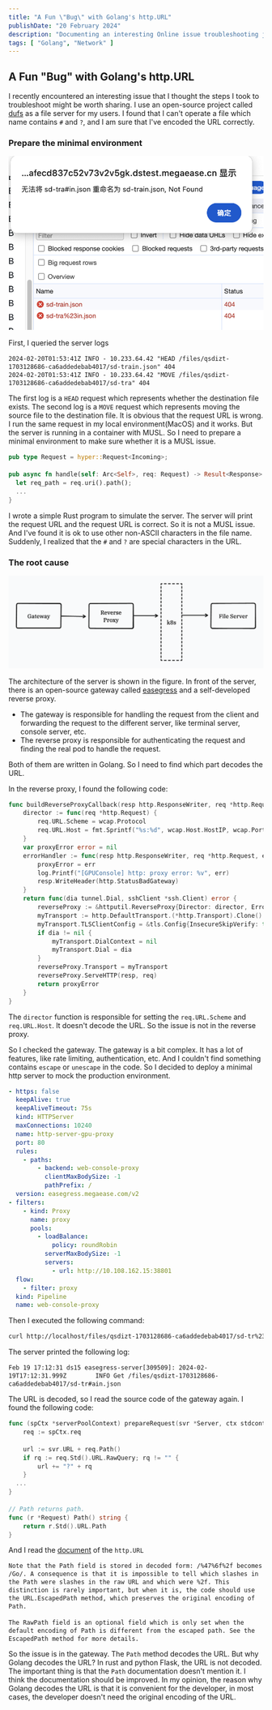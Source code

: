 ```yaml
---
title: "A Fun \"Bug\" with Golang's http.URL"
publishDate: "20 February 2024"
description: "Documenting an interesting Online issue troubleshooting journey"
tags: [ "Golang", "Network" ]
---
```


## A Fun "Bug" with Golang's http.URL

I recently encountered an interesting issue that I thought the steps I took to troubleshoot might be worth sharing. I use an open-source project
called [dufs](https://github.com/sigoden/dufs) as a file server for my users. I found that I can't operate a file which name contains `#` and `?`,
and I am sure that I've encoded the URL correctly.

### Prepare the minimal environment

![Phenomenon](./img/golang-http-url/Phenomenon.png)

First, I queried the server logs

```text
2024-02-20T01:53:41Z INFO - 10.233.64.42 "HEAD /files/qsdizt-1703128686-ca6addedebab4017/sd-train.json" 404
2024-02-20T01:53:41Z INFO - 10.233.64.42 "MOVE /files/qsdizt-1703128686-ca6addedebab4017/sd-tra" 404
```

The first log is a `HEAD` request which represents whether the destination file exists. The second log is a `MOVE` request which represents moving
the source file to the destination file. It is obvious that the request URL is wrong. I run the same request in my local environment(MacOS) and it
works. But the server is running in a container with MUSL. So I need to prepare a minimal environment to make sure whether it is a MUSL issue.

```rust
pub type Request = hyper::Request<Incoming>;

pub async fn handle(self: Arc<Self>, req: Request) -> Result<Response> {
  let req_path = req.uri().path();
  ...
}
```

I wrote a simple Rust program to simulate the server. The server will print the request URL and the request URL is correct. So it is not a MUSL
issue. And I've found it is ok to use other non-ASCII characters in the file name. Suddenly, I realized that the `#` and `?` are special
characters in the URL.

### The root cause

![architecture](./img/golang-http-url/architecture.png)

The architecture of the server is shown in the figure. In front of the server, there is an open-source gateway called [easegress](https://github.com/easegress-io/easegress) and a self-developed reverse proxy.

* The gateway is responsible for handling the request from the client and forwarding the request to the different server, like terminal server, console
  server, etc.
* The reverse proxy is responsible for authenticating the request and finding the real pod to handle the request.

Both of them are written in Golang. So I need to find which part decodes the URL.

In the reverse proxy, I found the following code:

```go
func buildReverseProxyCallback(resp http.ResponseWriter, req *http.Request, wcap *model.WebConsoleAccessParams) tunnel.SSHTunnelCallback {
	director := func(req *http.Request) {
		req.URL.Scheme = wcap.Protocol
		req.URL.Host = fmt.Sprintf("%s:%d", wcap.Host.HostIP, wcap.Port)
	}
	var proxyError error = nil
	errorHandler := func(resp http.ResponseWriter, req *http.Request, err error) {
		proxyError = err
		log.Printf("[GPUConsole] http: proxy error: %v", err)
		resp.WriteHeader(http.StatusBadGateway)
	}
	return func(dia tunnel.Dial, sshClient *ssh.Client) error {
		reverseProxy := &httputil.ReverseProxy{Director: director, ErrorHandler: errorHandler}
		myTransport := http.DefaultTransport.(*http.Transport).Clone()
		myTransport.TLSClientConfig = &tls.Config{InsecureSkipVerify: true}
		if dia != nil {
			myTransport.DialContext = nil
			myTransport.Dial = dia
		}
		reverseProxy.Transport = myTransport
		reverseProxy.ServeHTTP(resp, req)
		return proxyError
	}
}
```

The `director` function is responsible for setting the `req.URL.Scheme` and `req.URL.Host`. It doesn't decode the URL. So the issue is not in the
reverse proxy.

So I checked the gateway. The gateway is a bit complex. It has a lot of features, like rate limiting, authentication, etc. And I couldn't find
something contains `escape` or `unescape` in the code. So I decided to deploy a minimal http server to mock the production environment.

```yaml
- https: false
  keepAlive: true
  keepAliveTimeout: 75s
  kind: HTTPServer
  maxConnections: 10240
  name: http-server-gpu-proxy
  port: 80
  rules:
    - paths:
        - backend: web-console-proxy
          clientMaxBodySize: -1
          pathPrefix: /
  version: easegress.megaease.com/v2
- filters:
    - kind: Proxy
      name: proxy
      pools:
        - loadBalance:
            policy: roundRobin
          serverMaxBodySize: -1
          servers:
            - url: http://10.108.162.15:38801
  flow:
    - filter: proxy
  kind: Pipeline
  name: web-console-proxy
```

Then I executed the following command:

```bash
curl http://localhost/files/qsdizt-1703128686-ca6addedebab4017/sd-tr%23ain.json
```

The server printed the following log:

```text
Feb 19 17:12:31 ds15 easegress-server[309509]: 2024-02-19T17:12:31.999Z        INFO Get /files/qsdizt-1703128686-ca6addedebab4017/sd-tr#ain.json
```

The URL is decoded, so I read the source code of the gateway again. I found the following code:

```go
func (spCtx *serverPoolContext) prepareRequest(svr *Server, ctx stdcontext.Context, mirror bool) error {
	req := spCtx.req

	url := svr.URL + req.Path()
	if rq := req.Std().URL.RawQuery; rq != "" {
		url += "?" + rq
	}
  ...
}

// Path returns path.
func (r *Request) Path() string {
	return r.Std().URL.Path
}
```

And I read the [document](https://pkg.go.dev/net/url#URL) of the `http.URL`

```text
Note that the Path field is stored in decoded form: /%47%6f%2f becomes /Go/. A consequence is that it is impossible to tell which slashes in the Path were slashes in the raw URL and which were %2f. This distinction is rarely important, but when it is, the code should use the URL.EscapedPath method, which preserves the original encoding of Path.

The RawPath field is an optional field which is only set when the default encoding of Path is different from the escaped path. See the EscapedPath method for more details.
```

So the issue is in the gateway. The `Path` method decodes the URL. But why Golang decodes the URL? In rust and python Flask, the URL is not
decoded. The important thing is that the `Path` documentation doesn't mention it. I think the documentation should be
improved. In my opinion, the reason why Golang decodes the URL is that it is convenient for the developer, in most cases, the developer doesn't
need the original encoding of the URL.

